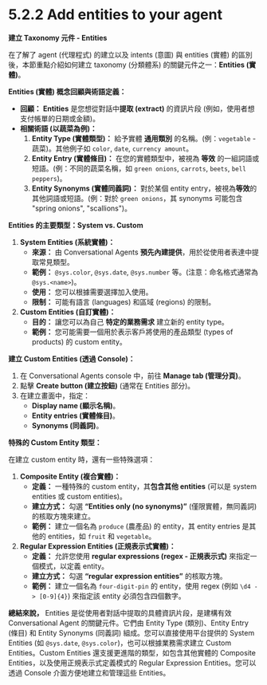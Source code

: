 # 5.2.2 Add entities to your agent

**建立 Taxonomy 元件 - Entities**

在了解了 agent (代理程式) 的建立以及 intents (意圖) 與 entities (實體) 的區別後，本節重點介紹如何建立 taxonomy (分類體系) 的關鍵元件之一：**Entities (實體)**。

**Entities (實體) 概念回顧與術語定義：**

- **回顧：** **Entities** 是您想從對話中**提取 (extract)** 的資訊片段 (例如，使用者想支付帳單的日期或金額)。
- **相關術語 (以蔬菜為例)：**
    1. **Entity Type (實體類型)：** 給予實體 **通用類別** 的名稱。(例：`vegetable` - 蔬菜)。其他例子如 `color`, `date`, `currency amount`。
    2. **Entity Entry (實體條目)：** 在您的實體類型中，被視為 **等效** 的一組詞語或短語。(例：不同的蔬菜名稱，如 `green onions`, `carrots`, `beets`, `bell peppers`)。
    3. **Entity Synonyms (實體同義詞)：** 對於某個 entity entry，被視為**等效**的其他詞語或短語。(例：對於 `green onions`，其 synonyms 可能包含 "spring onions", "scallions")。

**Entities 的主要類型：System vs. Custom**

1. **System Entities (系統實體)：**
    - **來源：** 由 Conversational Agents **預先內建提供**，用於從使用者表達中提取常見類型。
    - **範例：** `@sys.color`, `@sys.date`, `@sys.number` 等。(注意：命名格式通常為 `@sys.<name>`)。
    - **使用：** 您可以根據需要選擇加入使用。
    - **限制：** 可能有語言 (languages) 和區域 (regions) 的限制。
2. **Custom Entities (自訂實體)：**
    - **目的：** 讓您可以為自己 **特定的業務需求** 建立新的 entity type。
    - **範例：** 您可能需要一個用於表示客戶將使用的產品類型 (types of products) 的 custom entity。

**建立 Custom Entities (透過 Console)：**

1. 在 Conversational Agents console 中，前往 **Manage tab (管理分頁)**。
2. 點擊 **Create button (建立按鈕)** (通常在 Entities 部分)。
3. 在建立畫面中，指定：
    - **Display name (顯示名稱)**。
    - **Entity entries (實體條目)**。
    - **Synonyms (同義詞)**。

**特殊的 Custom Entity 類型：**

在建立 custom entity 時，還有一些特殊選項：

1. **Composite Entity (複合實體)：**
    - **定義：** 一種特殊的 custom entity，其**包含其他 entities** (可以是 system entities 或 custom entities)。
    - **建立方式：** 勾選 **“Entities only (no synonyms)”** (僅限實體，無同義詞) 的核取方塊來建立。
    - **範例：** 建立一個名為 `produce` (農產品) 的 entity，其 entity entries 是其他的 entities，如 `fruit` 和 `vegetable`。
2. **Regular Expression Entities (正規表示式實體)：**
    - **定義：** 允許您使用 **regular expressions (regex - 正規表示式)** 來指定一個模式，以定義 entity。
    - **建立方式：** 勾選 **“regular expression entities”** 的核取方塊。
    - **範例：** 建立一個名為 `four-digit-pin` 的 entity，使用 regex (例如 `\d4 -> [0-9]{4}`) 來指定該 entity 必須包含四個數字。

**總結來說，** Entities 是從使用者對話中提取的具體資訊片段，是建構有效 Conversational Agent 的關鍵元件。它們由 Entity Type (類別)、Entity Entry (條目) 和 Entity Synonyms (同義詞) 組成。您可以直接使用平台提供的 System Entities (如 `@sys.date`, `@sys.color`)，也可以根據業務需求建立 Custom Entities。Custom Entities 還支援更進階的類型，如包含其他實體的 Composite Entities，以及使用正規表示式定義模式的 Regular Expression Entities。您可以透過 Console 介面方便地建立和管理這些 Entities。